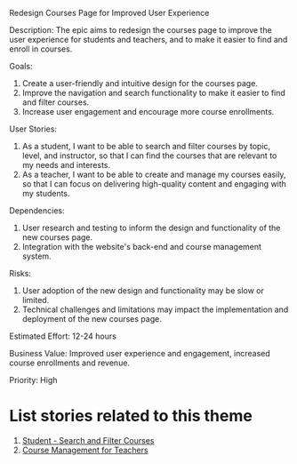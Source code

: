  Redesign Courses Page for Improved User Experience

Description:
The epic aims to redesign the courses page to improve the user experience for students and teachers, and to make it easier to find and enroll in courses.

Goals:
1. Create a user-friendly and intuitive design for the courses page.
2. Improve the navigation and search functionality to make it easier to find and filter courses.
3. Increase user engagement and encourage more course enrollments.

User Stories:
1. As a student, I want to be able to search and filter courses by topic, level, and instructor, so that I can find the courses that are relevant to my needs and interests.
2. As a teacher, I want to be able to create and manage my courses easily, so that I can focus on delivering high-quality content and engaging with my students.

Dependencies:
1. User research and testing to inform the design and functionality of the new courses page.
2. Integration with the website's back-end and course management system.

Risks:
1. User adoption of the new design and functionality may be slow or limited.
2. Technical challenges and limitations may impact the implementation and deployment of the new courses page.

Estimated Effort:
12-24 hours

Business Value:
Improved user experience and engagement, increased course enrollments and revenue.

Priority:
 High

# List stories related to this theme
1. [Student - Search and Filter Courses](https://github.com/rishabhpatel8299/mywebclass-agile-docs/blob/main/documentation/templates/theme/initiatives/epics/stories/story_1.md)
2. [Course Management for Teachers](https://github.com/rishabhpatel8299/mywebclass-agile-docs/blob/main/documentation/templates/theme/initiatives/epics/stories/story_2.md)